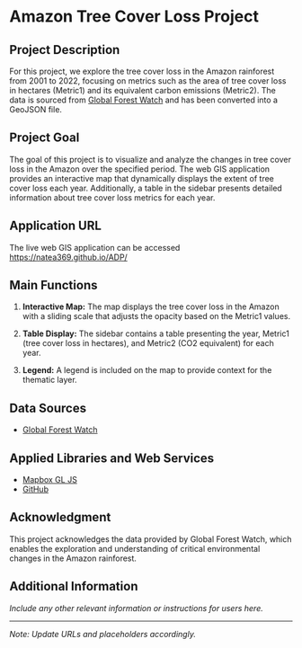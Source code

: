 # Amazon Tree Cover Loss Project

## Project Description

For this project, we explore the tree cover loss in the Amazon rainforest from 2001 to 2022, focusing on metrics such as the area of tree cover loss in hectares (Metric1) and its equivalent carbon emissions (Metric2). The data is sourced from [Global Forest Watch](https://www.globalforestwatch.org/dashboards/country/BRA/) and has been converted into a GeoJSON file.

## Project Goal

The goal of this project is to visualize and analyze the changes in tree cover loss in the Amazon over the specified period. The web GIS application provides an interactive map that dynamically displays the extent of tree cover loss each year. Additionally, a table in the sidebar presents detailed information about tree cover loss metrics for each year.

## Application URL

The live web GIS application can be accessed https://natea369.github.io/ADP/

## Main Functions

1. **Interactive Map:** The map displays the tree cover loss in the Amazon with a sliding scale that adjusts the opacity based on the Metric1 values.

2. **Table Display:** The sidebar contains a table presenting the year, Metric1 (tree cover loss in hectares), and Metric2 (CO2 equivalent) for each year.

3. **Legend:** A legend is included on the map to provide context for the thematic layer.

## Data Sources

- [Global Forest Watch](https://www.globalforestwatch.org/dashboards/country/BRA/)

## Applied Libraries and Web Services

- [Mapbox GL JS](https://docs.mapbox.com/mapbox-gl-js/)
- [GitHub](https://github.com/)

## Acknowledgment

This project acknowledges the data provided by Global Forest Watch, which enables the exploration and understanding of critical environmental changes in the Amazon rainforest.

## Additional Information

*Include any other relevant information or instructions for users here.*

---

*Note: Update URLs and placeholders accordingly.*
